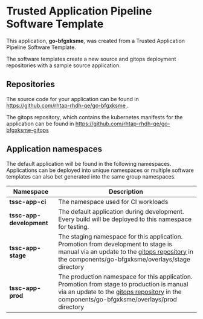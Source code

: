 # Trusted Application Pipeline Software Template

This application, **go-bfgxksme**, was created from a Trusted Application Pipeline Software Template.

The software templates create a new source and gitops deployment repositories with a sample source application. 

## Repositories

The source code for your application can be found in [https://github.com/rhtap-rhdh-qe/go-bfgxksme ](https://github.com/rhtap-rhdh-qe/go-bfgxksme ).
 
The gitops repository, which contains the kubernetes manifests for the application can be found in 
[https://github.com/rhtap-rhdh-qe/go-bfgxksme-gitops ](https://github.com/rhtap-rhdh-qe/go-bfgxksme-gitops ) 

## Application namespaces 

The default application will be found in the following namespaces. Applications can be deployed into unique namespaces or multiple software templates can also bet generated into the same group namespaces.  

|  Namespace   |  Description   |  
| -------- | -------- |
| **tssc-app-ci** | The namespace used for CI workloads |
| **tssc-app-development** | The default application during development. Every build will be deployed to this namespace for testing. |
| **tssc-app-stage** | The staging namespace for this application. Promotion from development to stage is manual via an update to the [gitops repository](https://github.com/rhtap-rhdh-qe/go-bfgxksme-gitops ) in the components/go-bfgxksme/overlays/stage directory |
| **tssc-app-prod** | The production namespace for this application. Promotion from stage to production is manual via an update to the [gitops repository](https://github.com/rhtap-rhdh-qe/go-bfgxksme-gitops ) in the components/go-bfgxksme/overlays/prod directory |